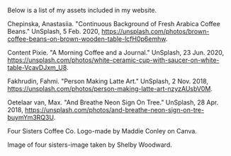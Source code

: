 Below is a list of my assets included in my website.

Chepinska, Anastasiia. "Continuous Background of Fresh Arabica Coffee Beans." UnSplash, 5 Feb. 2020, https://unsplash.com/photos/brown-coffee-beans-on-brown-wooden-table-lcfH0p6emhw. 

Content Pixie. "A Morning Coffee and a Journal." UnSplash, 23 Jun. 2020, https://unsplash.com/photos/white-ceramic-cup-with-saucer-on-white-table-VcavDJxm_U8. 

Fakhrudin, Fahmi. "Person Making Latte Art." UnSplash, 2 Nov. 2018, https://unsplash.com/photos/person-making-latte-art-nzyzAUsbV0M. 

Oetelaar van, Max. "And Breathe Neon Sign On Tree." UnSplash, 28 Apr. 2018, https://unsplash.com/photos/and-breathe-neon-sign-on-tre-buymYm3RQ3U. 

Four Sisters Coffee Co. Logo-made by Maddie Conley on Canva. 

Image of four sisters-image taken by Shelby Woodward.